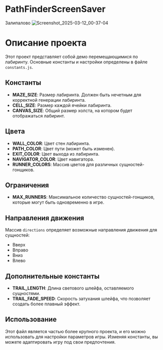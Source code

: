 # PathFinderScreenSaver
Залипалово
![Screenshot_2025-03-12_00-37-04](https://github.com/user-attachments/assets/70d73456-539a-479e-84d0-d7919107e275)

# Описание проекта

Этот проект представляет собой демо перемещающимися по лабиринту. Основные константы и настройки определены в файле `constants.js`.

## Константы

- **MAZE_SIZE**: Размер лабиринта. Должен быть нечетным для корректной генерации лабиринта.
- **CELL_SIZE**: Размер каждой ячейки лабиринта.
- **CANVAS_SIZE**: Общий размер холста, на котором будет отображаться лабиринт.

## Цвета

- **WALL_COLOR**: Цвет стен лабиринта.
- **PATH_COLOR**: Цвет пути (может быть изменен).
- **EXIT_COLOR**: Цвет выхода из лабиринта.
- **NAVIGATOR_COLOR**: Цвет навигатора.
- **RUNNER_COLORS**: Массив цветов для различных сущностей-гонщиков.

## Ограничения

- **MAX_RUNNERS**: Максимальное количество сущностей-гонщиков, которые могут быть одновременно в игре.

## Направления движения

Массив `directions` определяет возможные направления движения для сущностей:
- Вверх
- Вправо
- Вниз
- Влево

## Дополнительные константы

- **TRAIL_LENGTH**: Длина светового шлейфа, оставляемого сущностями.
- **TRAIL_FADE_SPEED**: Скорость затухания шлейфа, что позволяет создать более плавный эффект.

## Использование

Этот файл является частью более крупного проекта, и его можно использовать для настройки параметров игры. Изменяя константы, вы можете адаптировать игру под свои предпочтения.
